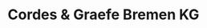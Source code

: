 ---
title: "Cordes & Graefe Bremen KG"
url: /stuhr/cordes-und-graefe-bremen-kg/
shop: Großhandel
---